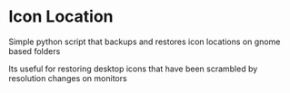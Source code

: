 # Icon Location

Simple python script that backups and restores icon locations on gnome based folders

Its useful for restoring desktop icons that have been scrambled by resolution changes on monitors
